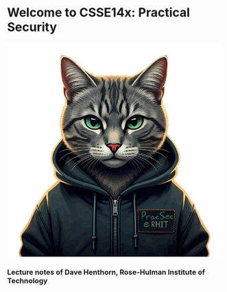 # Welcome to CSSE14x: Practical Security

<img src="pracSecCat.png" alt="Course Banner Image">

### Lecture notes of Dave Henthorn, Rose-Hulman Institute of Technology

